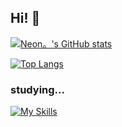## Hi! 👋

[![Neon。's GitHub stats](https://github-readme-stats.vercel.app/api?username=neon-Gi&theme=vue-dark&show_icons=true)](https://github.com/neon-Gi/github-readme-stats)

[![Top Langs](https://github-readme-stats.vercel.app/api/top-langs/?username=neon-Gi&theme=vue-dark&show_icons=true&layout=compact)](https://github.com/neon-Gi/github-readme-stats)

### studying...
[![My Skills](https://skillicons.dev/icons?i=js,html,css,python,swift,php,mysql,cs,dotnet,java)](https://skillicons.dev)
